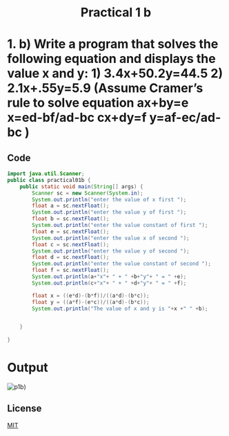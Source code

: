 <h1 align="center" style="margin-top: 0px;"> Practical 1 b </h1> 

# 1. 		b) Write a program that solves the following equation and displays the value x and  y: 1) 3.4x+50.2y=44.5 2) 2.1x+.55y=5.9 (Assume Cramer’s rule to solve equation  ax+by=e x=ed-bf/ad-bc cx+dy=f y=af-ec/ad-bc )	


## Code

```java
import java.util.Scanner;
public class practical01b {
    public static void main(String[] args) {
        Scanner sc = new Scanner(System.in);
        System.out.println("enter the value of x first ");
        float a = sc.nextFloat();
        System.out.println("enter the value y of first ");
        float b = sc.nextFloat();
        System.out.println("enter the value constant of first ");
        float e = sc.nextFloat();
        System.out.println("enter the value x of second ");
        float c = sc.nextFloat();
        System.out.println("enter the value y of second ");
        float d = sc.nextFloat();
        System.out.println("enter the value constant of second ");
        float f = sc.nextFloat();
        System.out.println(a+"x"+ " + " +b+"y"+ " = " +e);
        System.out.println(c+"x"+ " + " +d+"y"+ " = " +f);

        float x = ((e*d)-(b*f))/((a*d)-(b*c));
        float y = ((a*f)-(e*c))/((a*d)-(b*c));
        System.out.println("The value of x and y is "+x +" " +b);


    }
    
}
```

# Output 

![p1b](https://hiren14.github.io/java_lab_050/output/practical1/output1b.png))

## License
[MIT](https://hiren14.github.io/java_lab_050/LICENSE)
